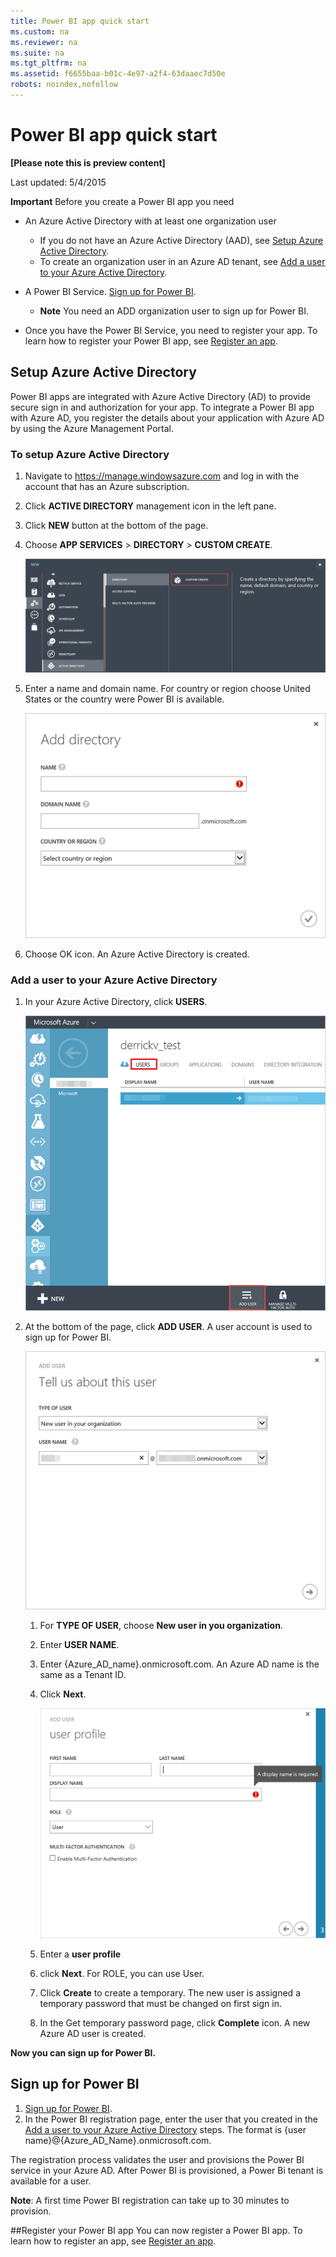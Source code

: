 ```yaml
---
title: Power BI app quick start
ms.custom: na
ms.reviewer: na
ms.suite: na
ms.tgt_pltfrm: na
ms.assetid: f6655baa-b01c-4e97-a2f4-63daaec7d50e
robots: noindex,nofollow
---
```

# Power BI app quick start
**[Please note this is preview content]**

Last updated: 5/4/2015

**Important** Before you create a Power BI app you need

- An Azure Active Directory with at least one organization user
	- If you do not have an Azure Active Directory (AAD), see [Setup Azure Active Directory](#setup).
	- To create an organization user in an Azure AD tenant, see [Add a user to your Azure Active Directory](#newuser).
	 
- A Power BI Service.  [Sign up for Power BI](https://portal.office.com/Start?Sku=a403ebcc-fae0-4ca2-8c8c-7a907fd6c235/). 
	- **Note** You need an ADD organization user to sign up for Power BI.
- Once you have the Power BI Service, you need to register your app. To learn how to register your Power BI app, see [Register an app](Register-an-app.md).
<a name="setup"></a>
## Setup Azure Active Directory ##
Power BI apps are integrated with Azure Active Directory (AD) to provide secure sign in and authorization for your app. To integrate a Power BI app with Azure AD, you register the details about your application with Azure AD by using the Azure Management Portal.
### To setup Azure Active Directory ###
 1. Navigate to https://manage.windowsazure.com and log in with the account that has an Azure subscription.
 2. Click **ACTIVE DIRECTORY** management icon in the left pane.
 3. Click **NEW** button at the bottom of the page.
 4. Choose **APP SERVICES** > **DIRECTORY** > **CUSTOM CREATE**.

    ![New AD](../Image/NewAD.png)

 5. Enter a name and domain name. For country or region choose United States or the country were Power BI is available. 

    ![Add directory](../Image/NewDir.png)

 6. Choose OK icon. An Azure Active Directory is created.
<a name="newuser"></a>

### Add a user to your Azure Active Directory ###
 1. In your Azure Active Directory, click **USERS**.

    ![Add user](../Image/AddADUser.png)

 2. At the bottom of the page, click **ADD USER**. A user account is used to sign up for Power BI.
 
     ![enter image description here](../Image/AddUser2.png)
 
	1. For **TYPE OF USER**, choose **New user in you organization**.
	2. Enter **USER NAME**.
	3. Enter {Azure_AD_name}.onmicrosoft.com. An Azure AD name is the same as a Tenant ID.
	4. Click **Next**.
	
	      ![User Profile](../Image/UserProfile.png)
		   
	5. Enter a **user profile**
	6. click **Next**. For ROLE, you can use User. 
	7. Click **Create** to create a temporary. The new user is assigned a temporary password that must be changed on first sign in.
	8. In the Get temporary password page, click **Complete** icon. A new Azure AD user is created.

**Now you can sign up for Power BI.**
 
<a name="signup"></a>
## Sign up for Power BI ##

 1. [Sign up for Power BI](https://portal.office.com/Start?Sku=a403ebcc-fae0-4ca2-8c8c-7a907fd6c235/).
 2. In the Power BI registration page, enter the user that you created in the [Add a user to your Azure Active Directory](#newuser) steps. The format is {user name}@{Azure_AD_Name}.onmicrosoft.com.

The registration process validates the user and provisions the Power BI service in your Azure AD. After Power BI is provisioned, a Power Bi tenant is available for a user.

**Note**:  A first time Power BI registration can take up to 30 minutes to provision.

##Register your Power BI app
You can now register a Power BI app. To learn how to register an app, see [Register an app](Register-an-app.md).
